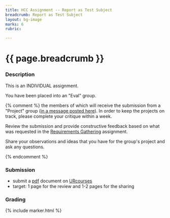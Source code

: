 ```yaml
---
title: HCC Assignment -- Report as Test Subject
breadcrumb: Report as Test Subject
layout: bg-image
marks: 6
rubric:

---
```

# {{ page.breadcrumb }}

### Description

This is an INDIVIDUAL assignment.

You have been placed into an "Eval" group.

{% comment %}
the members of which will receive the submission from a "Project" group ([in a message posted here](https://urcourses.uregina.ca/mod/forum/view.php?id=860265)). In order to keep the projects on track, please
complete your critique within a week.

Review the submission and provide constructive feedback based on what was requested in the [Requirements Gathering](../i-or-g/02-requirements.html) assignment.

Share your observations and ideas that you have for the group's project and ask any questions.

{% endcomment %}

### Submission

* submit a [pdf](https://en.wikipedia.org/wiki/PDF) document on [URcourses](https://urcourses.uregina.ca/course/view.php?id=2084)
* target: 1 page for the review and 1-2 pages for the sharing

### Grading

{% include marker.html %}

